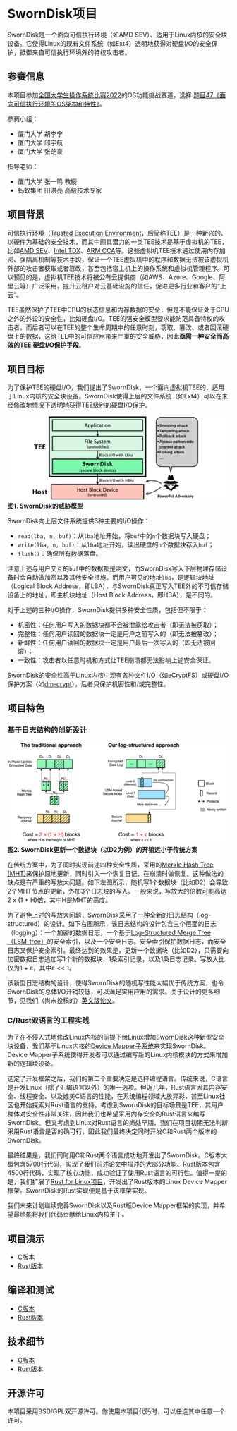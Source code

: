 # SwornDisk项目

SwornDisk是一个面向可信执行环境（如AMD SEV）、适用于Linux内核的安全块设备。它使得Linux的现有文件系统（如Ext4）透明地获得对硬盘I/O的安全保护，抵御来自可信执行环境外的特权攻击者。

## 参赛信息

本项目参加[全国大学生操作系统比赛2022](https://os.educg.net/2022CSCC)的OS功能挑战赛道，选择 [题目47《面向可信执行环境的OS架构和特性》](https://github.com/oscomp/proj47-tee-os)。

参赛小组：
* 厦门大学 胡李宁
* 厦门大学 邱宇航
* 厦门大学 张芝豪

指导老师：
* 厦门大学 张一鸣 教授
* 蚂蚁集团 田洪亮 高级技术专家

## 项目背景

可信执行环境（[Trusted Execution Environment](https://en.wikipedia.org/wiki/Trusted_execution_environment)，后简称TEE）是一种新兴的、以硬件为基础的安全技术，而其中颇具潜力的一类TEE技术是基于虚拟机的TEE，比如[AMD SEV](https://developer.amd.com/sev/)、[Intel TDX](https://www.intel.com/content/www/us/en/developer/articles/technical/intel-trust-domain-extensions.html)、[ARM CCA](https://www.arm.com/architecture/security-features/arm-confidential-compute-architecture)等。这些虚拟机TEE技术通过使用内存加密、强隔离机制等技术手段，保证一个TEE虚拟机中的程序和数据无法被该虚拟机外部的攻击者获取或者篡改，甚至包括宿主机上的操作系统和虚拟机管理程序。可以预见的是，虚拟机TEE技术将被公有云提供商（如AWS、Azure、Google、阿里云等）广泛采用，提升云租户对云基础设施的信任，促进更多行业和客户的“上云”。

TEE虽然保护了TEE中CPU的状态信息和内存数据的安全，但是不能保证处于CPU之外的外设的安全性，比如硬盘I/O。TEE的强安全模型要求能防范具备特权的攻击者，而后者可以在TEE的整个生命周期中的任意时刻，窃取、篡改、或者回滚硬盘上的数据，这给TEE中的可信应用带来严重的安全威胁，因此**亟需一种安全而高效的TEE 硬盘I/O保护手段**。

## 项目目标

为了保护TEE的硬盘I/O，我们提出了SwornDisk，一个面向虚拟机TEE的、适用于Linux内核的安全块设备。SwornDisk使得上层的文件系统（如Ext4）可以在未经修改地情况下透明地获得TEE级别的硬盘I/O保护。

![图1. SwornDisk的威胁模型](docs/assets/readme_threat_model.png)
**图1. SwornDisk的威胁模型**

SwornDisk向上层文件系统提供3种主要的I/O操作：
* `read(lba, n, buf)`：从`lba`地址开始，将`buf`中的`n`个数据块写入硬盘；
* `write(lba, n, buf)`：从`lba`地址开始，读出硬盘的`n`个数据块存入`buf`；
* `flush()`：确保所有数据落盘。

注意上述与用户交互的`buf`中的数据都是明文，而SwornDisk写入下层物理存储设备时会自动做加密以及其他安全措施。而用户可见的地址`lba`，是逻辑块地址（Logical Block Address，即LBA），与SwornDisk真正写入TEE外的不可信存储设备上的地址，即主机块地址（Host Block Address，即HBA），是不同的。

对于上述的三种I/O操作，SwornDisk提供多种安全性质，包括但不限于：

* 机密性：任何用户写入的数据块都不会被泄露给攻击者（即无法被窃取）；
* 完整性：任何用户读回的数据块一定是用户之前写入的（即无法被篡改）；
* 新鲜性：任何用户读回的数据块一定是用户最后一次写入的（即无法被回滚）；
* 一致性：攻击者以任意时机和方式让TEE崩溃都无法影响上述安全保证。

SwornDisk的安全性高于Linux内核中现有各种文件I/O（如[eCryptFS](https://www.ecryptfs.org/)）或硬盘I/O保护方案（如[dm-crypt](https://en.wikipedia.org/wiki/Dm-crypt)），后者只保护机密性和/或完整性。

## 项目特色

### 基于日志结构的创新设计

![图1. SwornDisk的威胁模型](docs/assets/readme_design_overview.png)
**图2. SwornDisk更新一个数据块（以D2为例）的开销远小于传统方案**

在传统方案中，为了同时实现前述四种安全性质，采用的[Merkle Hash Tree (MHT)](https://en.wikipedia.org/wiki/Merkle_tree)来保护原地更新，同时引入一个恢复日记，在崩溃时做恢复。这种做法的缺点是有严重的写放大问题。如下左图所示，随机写1个数据块（比如D2）会导致2个MHT节点的更新，外加3个日志块的写入。一般来说，写放大的倍数可能高达2 x (1 + H)倍，其中H是MHT的高度。

为了避免上述的写放大问题，SwornDisk采用了一种全新的日志结构（log-structured）的设计。如下右图所示，该日志结构的设计包含三个层面的日志（logging）：一个加密的数据日志，一个基于[Log-Structured Merge Tree（LSM-tree）](https://en.wikipedia.org/wiki/Log-structured_merge-tree)的安全索引，以及一个安全日志。安全索引保护数据日志，而安全日志又保护安全索引。最终达到的效果是，更新一个数据块（比如D2），只需要向加密数据日志追加写1个新的数据块，1条索引记录，以及1条日志记录。写放大比仅为1  + ε，其中ε << 1。

该新型日志结构的设计，使得SwornDisk的随机写性能大幅优于传统方案，也令SwornDisk的总体I/O开销较低，可以满足实用应用的需求。关于设计的更多细节，见我们（尚未投稿的）[英文版论文](docs/sworndisk_preview_version_20220605.pdf)。

### C/Rust双语言的工程实践

为了在不侵入式地修改Linux内核的前提下给Linux增加SwornDisk这种新型安全块设备，我们基于Linux内核的[Device Mapper子系统](https://www.kernel.org/doc/html/latest/admin-guide/device-mapper/index.html)来实现SwornDisk。Device Mapper子系统使得开发者可以通过编写新的Linux内核模块的方式来增加新的逻辑块设备。

选定了开发框架之后，我们的第二个重要决定是选择编程语言。传统来说，C语言是开发Linux（除了汇编语言以外）的唯一选项。但近几年，Rust语言因其内存安全、线程安全、以及媲美C语言的性能，在系统编程领域大放异彩，甚至Linux社区也开始探索对Rust语言的支持。考虑到SwornDisk的目标场景是TEE，其用户群体对安全性非常关注，因此我们也希望采用内存安全的Rust语言来编写SwornDisk。但又考虑到Linux对Rust语言的尚处早期，我们在项目初期无法判断采用Rust语言是否的确可行，因此我们最终决定同时开发C和Rust两个版本的SwornDisk。

最终结果是，我们同时用C和Rust两个语言成功地开发出了SwornDisk。C版本大概包含5700行代码，实现了我们前述论文中描述的大部分功能。Rust版本包含4500行代码，实现了核心功能，成功验证了使用Rust语言的可行性。值得一提的是，我们扩展了[Rust for Linux项目](https://github.com/Rust-for-Linux)，开发出了Rust版本的Linux Device Mapper框架。SwornDisk的Rust实现便是基于该框架实现。

我们未来计划继续完善SwornDisk以及Rust版Device Mapper框架的实现，并希望最终能将我们代码贡献给Linux内核主干。

## 项目演示
- [C版本](https://www.bilibili.com/video/BV1YL4y1K7cY/)
- [Rust版本](https://www.bilibili.com/video/BV1NB4y197Et/)

## 编译和测试

* [C版本](./docs/c/sworndisk-linux-c-compile-and-run.md)
* [Rust版本](./docs/rust/compile-and-run.md)

## 技术细节

* [C版本](./docs/c/SwornDisk-Linux-C-Documentation.md)
* [Rust版本](./docs/rust/sworndisk-rust-implementation-details.pdf)

## 开源许可

本项目采用BSD/GPL双开源许可。你使用本项目代码时，可以任选其中任意一个许可。

